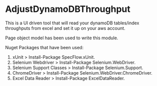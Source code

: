 # AdjustDynamoDBThroughput
This is a UI driven tool that will read your dynamoDB tables/index throughputs from excel and set it up on your aws account.

Page object model has been used to write this module.

Nuget Packages that have been used:
1. xUnit > Install-Package SpecFlow.xUnit.
2. Selenium Webdriver > Install-Package Selenium.WebDriver.
3. Selenium Support Classes > Install-Package Selenium.Support.
4. ChromeDriver > Install-Package Selenium.WebDriver.ChromeDriver.
5. Excel Data Reader > Install-Package ExcelDataReader.
